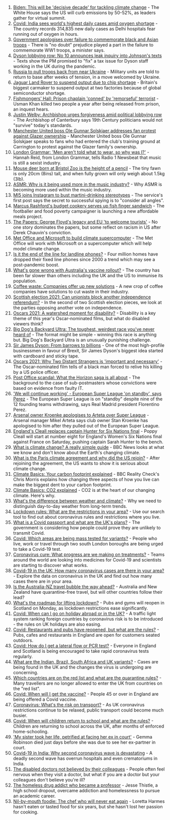 1. [Biden: This will be 'decisive decade' for tackling climate change](https://www.bbc.co.uk/news/science-environment-56837927) - The White House says the US will curb emissions by 50-52%, as leaders gather for virtual summit.
2. [Covid: India sees world's highest daily cases amid oxygen shortage](https://www.bbc.co.uk/news/world-asia-india-56826645) - The country records 314,835 new daily cases as Delhi hospitals fear running out of oxygen in hours.
3. [Government apologises over failure to commemorate black and Asian troops](https://www.bbc.co.uk/news/uk-56840131) - There is "no doubt" prejudice played a part in the failure to commemorate WW1 troops, a minister says.
4. [Dyson lobbying row: No 10 announces leak inquiry into Johnson's texts](https://www.bbc.co.uk/news/uk-politics-56843363) - Texts show the PM promised to "fix" a tax issue for Dyson staff working in the UK during the pandemic.
5. [Russia to pull troops back from near Ukraine](https://www.bbc.co.uk/news/world-europe-56842763) - Military units are told to return to base after weeks of tension, in a move welcomed by Ukraine.
6. [Jaguar Land Rover to suspend output due to chip shortage](https://www.bbc.co.uk/news/business-56841946) - Britain's biggest carmaker to suspend output at two factories because of global semiconductor shortage.
7. [Fishmongers' Hall: Prison chaplain 'conned' by 'remorseful' terrorist](https://www.bbc.co.uk/news/uk-england-london-56844502) - Usman Khan killed two people a year after being released from prison, an inquest hears.
8. [Justin Welby: Archbishop urges forgiveness amid political lobbying row](https://www.bbc.co.uk/news/uk-politics-56846908) - The Archbishop of Canterbury says 19th Century politicians would not "survive" today's standards.
9. [Manchester United boss Ole Gunnar Solskjaer addresses fan protest against Glazer ownership](https://www.bbc.co.uk/sport/football/56843743) - Manchester United boss Ole Gunnar Solskjaer speaks to fans who had entered the club's training ground at Carrington to protest against the Glazer family's ownership.
10. [London Grammar: 'Men aren't told what to wear, so why was I?'](https://www.bbc.co.uk/news/newsbeat-56800957) - Hannah Reid, from London Grammar, tells Radio 1 Newsbeat that music is still a sexist industry.
11. [Mouse deer born at Bristol Zoo is the height of a pencil](https://www.bbc.co.uk/news/uk-england-bristol-56841632) - The tiny fawn is only 20cm (8ins) tall, and when fully grown will only weigh about 1.5kg (3lb).
12. [ASMR: Why is it being used more in the music industry?](https://www.bbc.co.uk/news/entertainment-arts-56837707) - Why ASMR is becoming more used within the music industry.
13. [MI5 joins Instagram to bust martini-drinking stereotypes](https://www.bbc.co.uk/news/uk-56840811) - The service's first post says the secret to successful spying is to "consider all angles".
14. [Marcus Rashford's budget cookery serves up fish finger sandwich](https://www.bbc.co.uk/news/education-56825700) - The footballer and food poverty campaigner is launching a new affordable meals project.
15. [The Papers: George Floyd's legacy and EU 'to welcome tourists'](https://www.bbc.co.uk/news/blogs-the-papers-56840119) - No one story dominates the papers, but some reflect on racism in US after Derek Chauvin's conviction.
16. [Met Office and Microsoft to build climate supercomputer](https://www.bbc.co.uk/news/technology-56840169) - The Met Office will work with Microsoft on a supercomputer which will help model climate change.
17. [Is it the end of the line for landline phones?](https://www.bbc.co.uk/news/business-56831212) - Four million homes have dropped their fixed line phones since 2000 a trend which may see a post-pandemic boost.
18. [What's gone wrong with Australia's vaccine rollout?](https://www.bbc.co.uk/news/world-australia-56825920) - The country has been far slower than others including the UK and the US to immunise its population.
19. [Coffee waste: Companies offer up new solutions](https://www.bbc.co.uk/news/business-56582456) - A new crop of coffee companies have solutions to cut waste in their industry.
20. [Scottish election 2021: Can unionists block another independence referendum?](https://www.bbc.co.uk/news/uk-scotland-scotland-politics-56835961) - In the second of two Scottish election pieces, we look at the parties opposing another vote on independence.
21. [Oscars 2021: A watershed moment for disability?](https://www.bbc.co.uk/news/entertainment-arts-56825190) - Disability is a key theme of this year's Oscar-nominated films, but what do disabled viewers think?
22. [Big Dog's Backyard Ultra: The toughest, weirdest race you've never heard of](https://www.bbc.co.uk/sport/56720358) - The format might be simple - winning this race is anything but. Big Dog's Backyard Ultra is an unusually punishing challenge.
23. [Sir James Dyson: From barrows to billions](https://www.bbc.co.uk/news/business-46149743) - One of the most high-profile businessmen in favour of Brexit, Sir James Dyson's biggest idea started with cardboard and sticky tape.
24. [Oscars 2021: Why Two Distant Strangers is 'important and necessary'](https://www.bbc.co.uk/news/entertainment-arts-56813176) - The Oscar-nominated film tells of a black man forced to relive his killing by a US police officer.
25. [Post Office scandal: What the Horizon saga is all about](https://www.bbc.co.uk/news/business-56718036) - The background to the case of sub-postmasters whose convictions were based on evidence from faulty IT.
26. ['We will continue working' - European Super League 'on standby', says Perez](https://www.bbc.co.uk/sport/football/56842442) - The European Super League is on "standby" despite nine of the 12 founding teams withdrawing, says Real Madrid president Florentino Perez.
27. [Arsenal owner Kroenke apologises to Arteta over Super League](https://www.bbc.co.uk/sport/football/56845861) - Arsenal manager Mikel Arteta says club owner Stan Kroenke has apologised to him after they pulled out of the European Super League.
28. [England's Cleall replaces captain Hunter for Six Nations final](https://www.bbc.co.uk/sport/rugby-union/56842952) - Poppy Cleall will start at number eight for England's Women's Six Nations final against France on Saturday, pushing captain Sarah Hunter to the bench.
29. [What is climate change? A really simple guide](https://www.bbc.co.uk/news/science-environment-24021772) - BBC News looks at what we know and don't know about the Earth's changing climate.
30. [What is the Paris climate agreement and why did the US rejoin?](https://www.bbc.co.uk/news/science-environment-35073297) - After rejoining the agreement, the US wants to show it is serious about climate change.
31. [Climate Basics: Your carbon footprint explained](https://www.bbc.co.uk/news/science-environment-56822950) - BBC Reality Check's Chris Morris explains how changing three aspects of how you live can make the biggest dent to your carbon footprint.
32. [Climate Basics: CO2 explained](https://www.bbc.co.uk/news/science-environment-52926683) - CO2 is at the heart of our changing climate. Here's why.
33. [What's the difference between weather and climate?](https://www.bbc.co.uk/news/science-environment-53608338) - Why we need to distinguish day-to-day weather from long-term trends.
34. [Lockdown rules: What are the restrictions in your area?](https://www.bbc.co.uk/news/uk-54373904) - Use our search tool to find out about coronavirus rules and restrictions where you live.
35. [What is a Covid passport and what are the UK's plans?](https://www.bbc.co.uk/news/explainers-55718553) - The government is considering how people could prove they are unlikely to transmit Covid.
36. [Covid: Which areas are being mass tested for variants?](https://www.bbc.co.uk/news/explainers-54872039) - People who live, work or travel through two south London boroughs are being urged to take a Covid-19 test.
37. [Coronavirus cure: What progress are we making on treatments?](https://www.bbc.co.uk/news/health-52354520) - Teams around the world are looking into medicines for Covid-19 and scientists are starting to discover what works.
38. [Covid-19 in the UK: How many coronavirus cases are there in your area?](https://www.bbc.co.uk/news/uk-51768274) - Explore the data on coronavirus in the UK and find out how many cases there are in your area.
39. [Is the Australia-NZ travel bubble the way ahead?](https://www.bbc.co.uk/news/business-56796943) - Australia and New Zealand have quarantine-free travel, but will other countries follow their lead?
40. [What's the roadmap for lifting lockdown?](https://www.bbc.co.uk/news/explainers-52530518) - Pubs and gyms will reopen in Scotland on Monday, as lockdown restrictions ease significantly.
41. [Covid: When can I go on holiday abroad or in the UK?](https://www.bbc.co.uk/news/explainers-52646738) - A traffic light system ranking foreign countries by coronavirus risk is to be introduced - the rules on UK holidays are also easing.
42. [Covid: Restaurants and pubs have reopened, but what are the rules?](https://www.bbc.co.uk/news/business-52977388) - Pubs, cafes and restaurants in England are open for customers seated outdoors.
43. [Covid: How do I get a lateral flow or PCR test?](https://www.bbc.co.uk/news/health-51943612) - Everyone in England and Scotland is being encouraged to take rapid coronavirus tests regularly.
44. [What are the Indian, Brazil, South Africa and UK variants?](https://www.bbc.co.uk/news/health-55659820) - Cases are being found in the UK and the changes the virus is undergoing are concerning.
45. [Which countries are on the red list and what are the quarantine rules?](https://www.bbc.co.uk/news/explainers-52544307) - Many travellers are no longer allowed to enter the UK from countries on the "red list".
46. [Covid: When will I get the vaccine?](https://www.bbc.co.uk/news/health-55045639) - People 45 or over in England are being offered a Covid vaccine.
47. [Coronavirus: What's the risk on transport?](https://www.bbc.co.uk/news/health-51736185) - As UK coronavirus restrictions continue to be relaxed, public transport could become much busier.
48. [Covid: When will children return to school and what are the rules?](https://www.bbc.co.uk/news/education-51643556) - Children are returning to school across the UK, after months of enforced home-schooling.
49. ['My sister took her life, petrified at facing her ex in court'](https://www.bbc.co.uk/news/uk-56539465) - Gemma Robinson died just days before she was due to see her ex-partner in court.
50. [Covid-19 in India: Why second coronavirus wave is devastating](https://www.bbc.co.uk/news/world-asia-india-56811315) - A deadly second wave has overrun hospitals and even crematoriums in India.
51. [The disabled doctors not believed by their colleagues](https://www.bbc.co.uk/news/disability-56244376) - People often feel nervous when they visit a doctor, but what if you are a doctor but your colleagues don't believe you're ill?
52. [The homeless drug addict who became a professor](https://www.bbc.co.uk/news/stories-55559382) - Jesse Thistle, a high school dropout, overcame addiction and homelessness to pursue an academic career.
53. [Nil-by-mouth foodie: The chef who will never eat again](https://www.bbc.co.uk/news/stories-56688582) - Loretta Harmes hasn't eaten or tasted food for six years, but she hasn't lost her passion for cooking.
